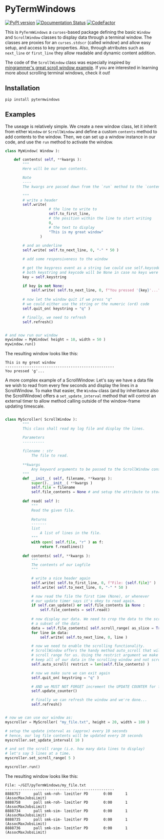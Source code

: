 # PyTermWindows
[![PyPI version](https://badge.fury.io/py/pytermwindows.svg)](https://badge.fury.io/py/pytermwindows)
[![Documentation Status](https://readthedocs.org/projects/pytermwindows/badge/?version=latest)](https://pytermwindows.readthedocs.io/en/latest/?badge=latest)
[![CodeFactor](https://www.codefactor.io/repository/github/noahhenrikkleinschmidt/pytermwindows/badge)](https://www.codefactor.io/repository/github/noahhenrikkleinschmidt/pytermwindows)


This is `PyTermWindows` a `curses`-based package defining the basic `Window` and `ScrollWindow` classes to display data through a terminal window. The classes are proxies for an `curses.stdscr` (called _window_) and allow easy setup, and access to key properties. Also, through atrributes such as `next_line` or `first_line` they allow readable and dynamic content addition. 

The code of the `ScrollWindow` class was especially inspired by [mingrammer's great scroll window example](https://github.com/mingrammer/python-curses-scroll-example). If you are interested in learning more about scrolling terminal windows, check it out!

Installation
------------

```
pip install pytermwindows
```

Examples
--------

The useage is relatively simple. We create a new window class, let it inherit from either `Window` or `ScrollWindow` and define a custom `contents` method to add contents to the window. Then, we can set up a window instance in our code, and use the `run` method to activate the window. 

```python
class MyWindow( Window ):

    def contents( self, **kwargs ):
        """
        Here will be our own contents.

        Note
        ----
        The kwargs are passed down from the `run` method to the `contents` method...

        """
        # write a header
        self.write( 
                    # the line to write to
                    self.to_first_line, 
                    # the position within the line to start writing
                    0,
                    # the text to display
                    "This is my great window"
                )
        
        # and an underline
        self.write( self.to_next_line, 0, "-" * 50 )

        # add some responsiveness to the window

        # get the keypress event as a string (we could use self.keycode to get the ord code instead)
        # both keystring and keycode will be None in case no keys were pressed.
        key = self.keystring

        if key is not None:
            self.write( self.to_next_line, 0, f"You pressed '{key}'..." )
            
        # now let the window quit if we press "q"
        # we could either use the string or the numeric (ord) code
        self.quit_on( keystring = "q" )

        # finally, we need to refresh
        self.refresh()


# and now run our window
mywindow = MyWindow( height = 10, width = 50 )
mywindow.run()
```

The resulting window looks like this:

```
This is my great window
--------------------------------------------------
You pressed 'g'...

```

A more complex example of a ScrollWindow: Let's say we have a data file we wish to read from every few seconds and display the lines in a ScrollWindow. To make that easier, the `Window` class (and by inheritance also the ScrollWindow) offers a `set_update_interval` method that will control an external timer to allow method calling outside of the window-frame updating timescale.

```python

class MyScroller( ScrollWindow ):
        """
        This class shall read my log file and display the lines.

        Parameters
        ----------
        
        filename : str
            The file to read.
        
        **kwargs
            Any keyword arguments to be passed to the ScrollWindow constructor.
        """
        def __init__( self, filename, **kwargs ):
            super().__init__( **kwargs )
            self.file = filename
            self.file_contents = None # and setup the attribute to store the contents of the log file.
        
        def read( self ):
            """
            Read the given file.
            
            Returns
            -------
            list
                A list of lines in the file.
            """
            with open( self.file, "r" ) as f:
                return f.readlines() 
        
        def contents( self, **kwargs ):
            """
            The contents of our Logfile
            """

            # write a nice header again
            self.write( self.to_first_line, 0, f"File: {self.file}" )
            self.write( self.to_next_line, 0, "-" * 50 )

            # now read the file the first time (None), or whenever 
            # our update timer says it's okey to read again.
            if self.can_update() or self.file_contents is None : 
                self.file_contents = self.read()
                
            # now display our data. We need to crop the data to the scroll range in order to only display
            # a subset of the data 
            data = self.file_contents[ self.scroll_range( as_slice = True ) ]
            for line in data:
                self.write( self.to_next_line, 0, line )

            # now we need to enable the scrolling functionality.
            # ScrollWindow offers the handy method auto_scroll that will adjust the 
            # scroll range for us. Using the restrict argument we make sure that we 
            # keep all of our data in the scrolling window and not scroll out of window...
            self.auto_scroll( restrict = len(self.file_contents) ) 

            # now we make sure we can exit again
            self.quit_on( keystring = "q" )

            # AND we MUST NOT FORGET increment the UPDATE COUNTER for file reading!
            self.update_counter()

            # finally we can refresh the window and we're done...
            self.refresh()


# now we can use our window as:
myscroller = MyScroller( "my_file.txt", height = 20, width = 100 )

# setup the update interval as (approx) every 10 seconds
# hence, our log file contents will be updated every 10 seconds
myscroller.set_update_interval( 10 )

# and set the scroll range (i.e. how many data lines to display)
# let's say 5 lines at a time.
myscroller.set_scroll_range( 5 )

myscroller.run()
```

The resulting window looks like this:

```
File: ~/GIT/pyTermWindows/my_file.txt
--------------------------------------------------
8888757      pall smk-roh- lzeitler PD       0:00      1 (AssocMaxJobsLimit)
8888758      pall smk-roh- lzeitler PD       0:00      1 (AssocMaxJobsLimit)
8888734      pall smk-sim- lzeitler PD       0:00      1 (AssocMaxJobsLimit)
8888735      pall smk-sim- lzeitler PD       0:00      1 (AssocMaxJobsLimit)
8888736      pall smk-sim- lzeitler PD       0:00      1 (AssocMaxJobsLimit)
```